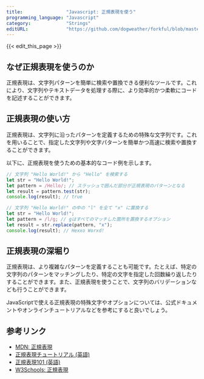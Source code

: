 ```yaml
---
title:                "Javascript: 正規表現を使う"
programming_language: "Javascript"
category:             "Strings"
editURL:              "https://github.com/dogweather/forkful/blob/master/content/ja/javascript/using-regular-expressions.md"
---
```


{{< edit_this_page >}}

## なぜ正規表現を使うのか

正規表現は、文字列パターンを簡単に検索や置換できる便利なツールです。これにより、文字列やテキストデータを処理する際に、より効率的かつ柔軟にコードを記述することができます。

## 正規表現の使い方

正規表現は、文字列に沿ったパターンを定義するための特殊な文字列です。これを用いることで、指定した文字列や文字パターンを簡単かつ高速に検索や置換することができます。

以下に、正規表現を使うための基本的なコード例を示します。

```Javascript
// 文字列 "Hello World!" から "Hello" を検索する
let str = "Hello World!";
let pattern = /Hello/; // スラッシュで囲んだ部分が正規表現のパターンとなる
let result = pattern.test(str);
console.log(result); // true

// 文字列 "Hello World!" の中の "l" を全て "x" に置換する
let str = "Hello World!";
let pattern = /l/g; // gはすべてのマッチした箇所を置換するオプション
let result = str.replace(pattern, "x");
console.log(result); // Hexxo Worxd!
```

## 正規表現の深堀り

正規表現は、より複雑なパターンを定義することも可能です。たとえば、特定の文字列のパターンをマッチングしたり、特定の文字を指定した回数繰り返したりすることができます。また、正規表現を使うことで、文字列のバリデーションなども行うことができます。

JavaScriptで使える正規表現の特殊文字やオプションについては、公式ドキュメントやオンラインチュートリアルなどを参考にすると良いでしょう。

## 参考リンク

- [MDN: 正規表現](https://developer.mozilla.org/ja/docs/Web/JavaScript/Reference/Global_Objects/RegExp)
- [正規表現チュートリアル (英語)](https://regexone.com/)
- [正規表現101 (英語)](https://regex101.com/)
- [W3Schools: 正規表現](https://www.w3schools.com/jsref/jsref_obj_regexp.asp)